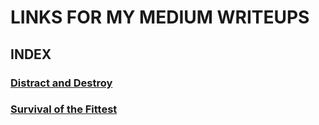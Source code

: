 # LINKS FOR MY MEDIUM WRITEUPS

## INDEX


### [Distract and Destroy](https://medium.com/@deepaksg2006/htb-distract-and-destroy-d30d0abe6089)
### [Survival of the Fittest](https://medium.com/@DeepakDSG/htb-survival-of-the-fittest-3c0ae2928258)
